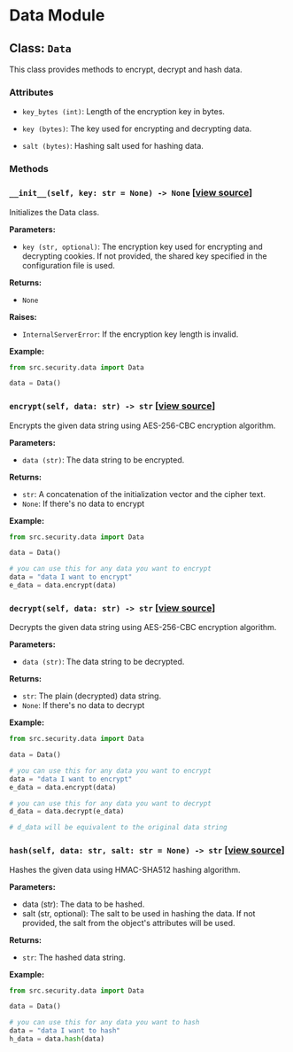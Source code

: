 # Data Module

## Class: `Data`

This class provides methods to encrypt, decrypt and hash data.

### Attributes

- `key_bytes (int)`: Length of the encryption key in bytes.

- `key (bytes)`: The key used for encrypting and decrypting data.

- `salt (bytes)`: Hashing salt used for hashing data.

### Methods

### `__init__(self, key: str = None) -> None` [[view source](/src/security/data.py#L40-L60)]

Initializes the Data class.

**Parameters:**

- `key (str, optional)`: The encryption key used for encrypting and decrypting cookies.
If not provided, the shared key specified in the configuration file is used.

**Returns:**

- `None`

**Raises:**

- `InternalServerError`: If the encryption key length is invalid.

**Example:**

```python
from src.security.data import Data

data = Data()
```

### `encrypt(self, data: str) -> str` [[view source](/src/security/data.py#L62-L91)]

Encrypts the given data string using AES-256-CBC encryption algorithm.

**Parameters:**

- `data (str)`: The data string to be encrypted.

**Returns:**

- `str`: A concatenation of the initialization vector and the cipher text.
- `None`: If there's no data to encrypt

**Example:**

```python
from src.security.data import Data

data = Data()

# you can use this for any data you want to encrypt
data = "data I want to encrypt"
e_data = data.encrypt(data)
```

### `decrypt(self, data: str) -> str` [[view source](/src/security/data.py#L93-L129)]

Decrypts the given data string using AES-256-CBC encryption algorithm.

**Parameters:**

- `data (str)`: The data string to be decrypted.

**Returns:**

- `str`: The plain (decrypted) data string.
- `None`: If there's no data to decrypt

**Example:**

```python
from src.security.data import Data

data = Data()

# you can use this for any data you want to encrypt
data = "data I want to encrypt"
e_data = data.encrypt(data)

# you can use this for any data you want to decrypt
d_data = data.decrypt(e_data)

# d_data will be equivalent to the original data string
```

### `hash(self, data: str, salt: str = None) -> str` [[view source](/src/security/data.py#L93-L129)]

Hashes the given data using HMAC-SHA512 hashing algorithm.

**Parameters:**

- data (str): The data to be hashed.
- salt (str, optional): The salt to be used in hashing the data. If not provided, the salt from the object's attributes will be used.

**Returns:**

- `str`: The hashed data string.

**Example:**

```python
from src.security.data import Data

data = Data()

# you can use this for any data you want to hash
data = "data I want to hash"
h_data = data.hash(data)
```
